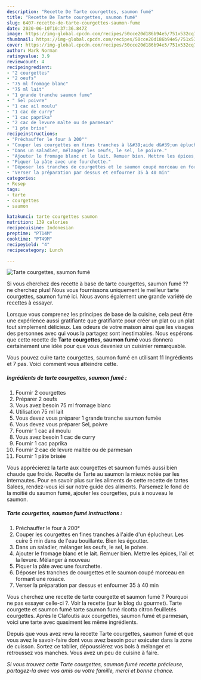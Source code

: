 ```yaml
---
description: "Recette De Tarte courgettes, saumon fumé"
title: "Recette De Tarte courgettes, saumon fumé"
slug: 6407-recette-de-tarte-courgettes-saumon-fume
date: 2020-06-10T10:37:36.847Z
image: https://img-global.cpcdn.com/recipes/50cce20d186b94e5/751x532cq70/tarte-courgettes-saumon-fume-photo-principale-de-la-recette.jpg
thumbnail: https://img-global.cpcdn.com/recipes/50cce20d186b94e5/751x532cq70/tarte-courgettes-saumon-fume-photo-principale-de-la-recette.jpg
cover: https://img-global.cpcdn.com/recipes/50cce20d186b94e5/751x532cq70/tarte-courgettes-saumon-fume-photo-principale-de-la-recette.jpg
author: Mark Norman
ratingvalue: 3.9
reviewcount: 4
recipeingredient:
- "2 courgettes"
- "2 oeufs"
- "75 ml fromage blanc"
- "75 ml lait"
- "1 grande tranche saumon fume"
- " Sel poivre"
- "1 cac ail moulu"
- "1 cac de curry"
- "1 cac paprika"
- "2 cac de levure malte ou de parmesan"
- "1 pte brise"
recipeinstructions:
- "Préchauffer le four à 200°"
- "Couper les courgettes en fines tranches à l&#39;aide d&#39;un éplucheur. Les cuire 5 min dans de l&#39;eau bouillante. Bien les égoutter."
- "Dans un saladier, mélanger les oeufs, le sel, le poivre."
- "Ajouter le fromage blanc et le lait. Remuer bien. Mettre les épices, l&#39;ail et la levure. Mélanger à nouveau"
- "Piquer la pâte avec une fourchette."
- "Déposer les tranches de courgettes et le saumon coupé morceau en formant une rosace."
- "Verser la préparation par dessus et enfourner 35 à 40 min"
categories:
- Resep
tags:
- tarte
- courgettes
- saumon

katakunci: tarte courgettes saumon 
nutrition: 139 calories
recipecuisine: Indonesian
preptime: "PT14M"
cooktime: "PT49M"
recipeyield: "4"
recipecategory: Lunch

---
```



![Tarte courgettes, saumon fumé](https://img-global.cpcdn.com/recipes/50cce20d186b94e5/751x532cq70/tarte-courgettes-saumon-fume-photo-principale-de-la-recette.jpg)

Si vous cherchez des recette à base de tarte courgettes, saumon fumé ?? ne cherchez plus! Nous vous fournissons uniquement le meilleur tarte courgettes, saumon fumé ici. Nous avons également une grande variété de recettes à essayer.

Lorsque vous comprenez les principes de base de la cuisine, cela peut être une expérience aussi gratifiante que gratifiante pour créer un plat ou un plat tout simplement délicieux. Les odeurs de votre maison ainsi que les visages des personnes avec qui vous la partagez sont inestimables. Nous espérons que cette recette de <strong> Tarte courgettes, saumon fumé </strong> vous donnera certainement une idée pour que vous deveniez un cuisinier remarquable.

<!--inarticleads1-->

Vous pouvez cuire tarte courgettes, saumon fumé en utilisant 11 Ingrédients et 7 pas. Voici comment vous atteindre cette.

##### Ingrédients de tarte courgettes, saumon fumé :

1. Fournir 2 courgettes
1. Préparer 2 oeufs
1. Vous avez besoin 75 ml fromage blanc
1. Utilisation 75 ml lait
1. Vous devez vous préparer 1 grande tranche saumon fumée
1. Vous devez vous préparer  Sel, poivre
1. Fournir 1 cac ail moulu
1. Vous avez besoin 1 cac de curry
1. Fournir 1 cac paprika
1. Fournir 2 cac de levure maltée ou de parmesan
1. Fournir 1 pâte brisée


Vous apprécierez la tarte aux courgettes et saumon fumés aussi bien chaude que froide. Recette de Tarte au saumon la mieux notée par les internautes. Pour en savoir plus sur les aliments de cette recette de tartes Salees, rendez-vous ici sur notre guide des aliments. Parsemez le fond de la moitié du saumon fumé, ajouter les courgettes, puis à nouveau le saumon. 

<!--inarticleads2-->

##### Tarte courgettes, saumon fumé instructions :

1. Préchauffer le four à 200°
1. Couper les courgettes en fines tranches à l&#39;aide d&#39;un éplucheur. Les cuire 5 min dans de l&#39;eau bouillante. Bien les égoutter.
1. Dans un saladier, mélanger les oeufs, le sel, le poivre.
1. Ajouter le fromage blanc et le lait. Remuer bien. Mettre les épices, l&#39;ail et la levure. Mélanger à nouveau
1. Piquer la pâte avec une fourchette.
1. Déposer les tranches de courgettes et le saumon coupé morceau en formant une rosace.
1. Verser la préparation par dessus et enfourner 35 à 40 min


Vous cherchez une recette de tarte courgette et saumon fumé ? Pourquoi ne pas essayer celle-ci ?. Voir la recette (sur le blog du gourmet). Tarte courgette et saumon fumé tarte saumon fumé ricotta citron feuilletés courgettes. Après le Clafoutis aux courgettes, saumon fumé et parmesan, voici une tarte avec quasiment les même ingrédients. 

<!--inarticleads1-->

<p>
Depuis que vous avez revu la recette Tarte courgettes, saumon fumé et que vous avez le savoir-faire dont vous avez besoin pour exécuter dans la zone de cuisson. Sortez ce tablier, dépoussiérez vos bols à mélanger et retroussez vos manches. Vous avez un peu de cuisine à faire.
</p>

<p>
<i>Si vous trouvez cette Tarte courgettes, saumon fumé recette précieuse, partagez-la avec vos amis ou votre famille, merci et bonne chance.</i>
</p>
